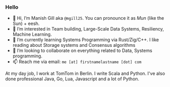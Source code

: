 ### Hello

- 👋 Hi, I’m Manish Gill aka `@mgill25`. You can pronounce it as _Mun_ (like the Sun) + eesh.
- 👀 I’m interested in Team building, Large-Scale Data Systems, Resiliency, Machine Learning.
- 🌱 I’m currently learning Systems Programming via Rust/Zig/C++. I like reading about Storage systems and Consensus algorithms
- 💞️ I’m looking to collaborate on everything related to Data, Systems programming.
- 📫 Reach me via email: `me [at] firstnamelastname [dot] com`

At my day job, I work at TomTom in Berlin. I write Scala and Python. I've also done professional Java, Go, Lua, Javascript and a lot of Python. 

<!---
gilltr/gilltr is a ✨ special ✨ repository because its `README.md` (this file) appears on your GitHub profile.
You can click the Preview link to take a look at your changes.
--->
